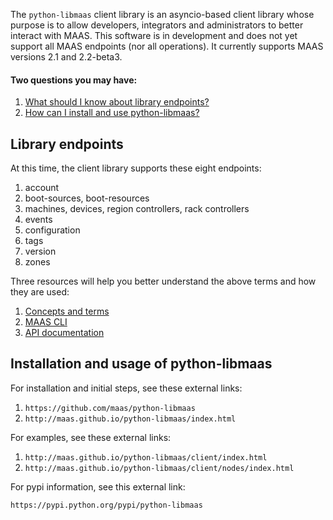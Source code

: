 The `python-libmaas` client library is an asyncio-based client library whose purpose is to allow developers, integrators and administrators to better interact with MAAS.  This software is in development and does not yet support all MAAS endpoints (nor all operations). It currently supports MAAS versions 2.1 and 2.2-beta3.

#### Two questions you may have:

1. [What should I know about library endpoints?](/t/cli-resource-pool-management/800#heading--library-endpoints)
2. [How can I install and use  python-libmaas?](/t/cli-resource-pool-management/800#heading--installation-and-usage-of-python-libmaas)

<h2 id="heading--library-endpoints">Library endpoints</h2>

At this time, the client library supports these eight endpoints:

1.   account
2.   boot-sources, boot-resources
3.   machines, devices, region controllers, rack controllers
4.   events
5.   configuration
6.   tags
7.   version
8.   zones

Three resources will help you better understand the above terms and how they are used:

1.   [Concepts and terms](/t/concepts-and-terms/785)
2.   [MAAS CLI](/t/maas-cli/802)
3.   [API documentation](https://maas.io/docs/api)

<h2 id="heading--installation-and-usage-of-python-libmaas">Installation and usage of python-libmaas</h2>

For installation and initial steps, see these external links:

1.   `https://github.com/maas/python-libmaas`
2.   `http://maas.github.io/python-libmaas/index.html`

For examples, see these external links:

1.   `http://maas.github.io/python-libmaas/client/index.html`
2.   `http://maas.github.io/python-libmaas/client/nodes/index.html`

For pypi information, see this external link:

`https://pypi.python.org/pypi/python-libmaas`